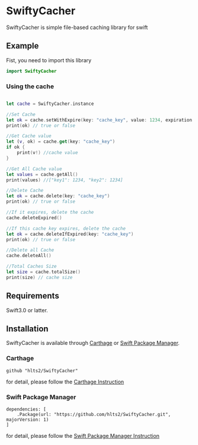 # SwiftyCacher
SwiftyCacher is simple file-based caching library for swift

## Example

Fist, you need to import this library

```swift
import SwiftyCacher
```

### Using the cache

```swift

let cache = SwiftyCacher.instance

//Set Cache
let ok = cache.setWithExpire(key: "cache_key", value: 1234, expiration: Date())
print(ok) // true or false

//Get Cache value
let (v, ok) = cache.get(key: "cache_key")
if ok {
    print(v!) //cache value
}

//Get All Cache value
let values = cache.getAll()
print(values) //["key1": 1234, "key2": 1234]

//Delete Cache
let ok = cache.delete(key: "cache_key")
print(ok) // true or false

//If it expires, delete the cache
cache.deleteExpired()

//If this cache key expires, delete the cache
let ok = cache.deleteIfExpired(key: "cache_key")
print(ok) // true or false

//Delete all Cache
cache.deleteAll()

//Total Caches Size
let size = cache.totalSize()
print(size) // cache size

```

## Requirements
Swift3.0 or latter.

## Installation

SwiftyCacher is available through [Carthage](https://github.com/Carthage/Carthage) or
[Swift Package Manager](https://github.com/apple/swift-package-manager).

### Carthage

```
github "hlts2/SwiftyCacher"
```

for detail, please follow the [Carthage Instruction](https://github.com/Carthage/Carthage#if-youre-building-for-ios-tvos-or-watchos)

### Swift Package Manager

```
dependencies: [
    .Package(url: "https://github.com/hlts2/SwiftyCacher.git", majorVersion: 1)
]
```

for detail, please follow the [Swift Package Manager Instruction](https://github.com/apple/swift-package-manager/blob/master/Documentation/Usage.md)
